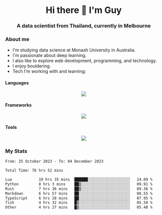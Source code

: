 <h1 align="center">Hi there 👋 I'm Guy</h1>
<h3 align="center">A data scientist from Thailand, currently in Melbourne</h3>

### About me

- I'm studying data science at Monash University in Australia.
- I'm passionate about deep learning.
- I also like to explore web development, programming, and technology.
- I enjoy bouldering.
- Tech I'm working with and learning:

#### Languages

<div align="center">
    <img src="https://skillicons.dev/icons?i=py,ts,js,html,css,rust" />
</div>

#### Frameworks

<div align="center">
    <img src="https://skillicons.dev/icons?i=pytorch,tensorflow,fastapi,react" /><br>
</div>

#### Tools

<div align="center">
    <img src="https://skillicons.dev/icons?i=postgres,redis,docker" /><br>
</div>

### My Stats

<!--START_SECTION:waka-->

```txt
From: 25 October 2023 - To: 04 December 2023

Total Time: 76 hrs 52 mins

Lua            19 hrs 35 mins  ██████░░░░░░░░░░░░░░░░░░░   24.09 %
Python         8 hrs 3 mins    ██▒░░░░░░░░░░░░░░░░░░░░░░   09.91 %
Rust           7 hrs 36 mins   ██▒░░░░░░░░░░░░░░░░░░░░░░   09.36 %
Markdown       6 hrs 57 mins   ██░░░░░░░░░░░░░░░░░░░░░░░   08.55 %
TypeScript     6 hrs 28 mins   ██░░░░░░░░░░░░░░░░░░░░░░░   07.95 %
fish           4 hrs 32 mins   █▒░░░░░░░░░░░░░░░░░░░░░░░   05.58 %
Other          4 hrs 27 mins   █▒░░░░░░░░░░░░░░░░░░░░░░░   05.48 %
```

<!--END_SECTION:waka-->

